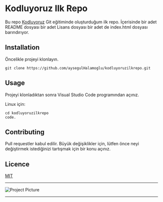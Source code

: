 # Kodluyoruz Ilk Repo

Bu repo [Kodluyoruz](https://www.kodluyoruz.org/) Git eğitiminde oluşturduğum ilk repo. İçerisinde bir adet README dosyası bir adet Lisans dosyası bir adet de index.html dosyası barındırıyor. 

## Installation 

Öncelikle projeyi klonlayın. 

```
git clone https://github.com/aysegulHalamoglu/kodluyoruzilkrepo.git
```

## Usage

Projeyi klonladıktan sonra Visual Studio Code programından açınız. 

Linux için:

```
cd kodluyoruzilkrepo 
code.
```

## Contributing 

Pull requestler kabul edilir. Büyük değişiklikler için, lütfen önce neyi değiştirmek istediğinizi tartışmak için bir konu açınız.

## Licence

[MIT](https://github.com/aysegulHalamoglu/kodluyoruzilkrepo/blob/main/LICENSE)



------

![Project Picture](https://www.nanogune.eu/sites/default/files/project.png)

------




